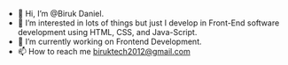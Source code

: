 - 👋 Hi, I’m @Biruk Daniel.
- 👀  I’m interested in lots of things but just I develop in Front-End software development using HTML, CSS, and Java-Script.
- 🌱 I’m currently working on Frontend Development.
- 📫 How to reach me biruktech2012@gmail.com

<!---
biruk99/biruk99 is a ✨ special ✨ repository because its `README.md` (this file) appears on your GitHub profile.
You can click the Preview link to take a look at your changes.
--->
